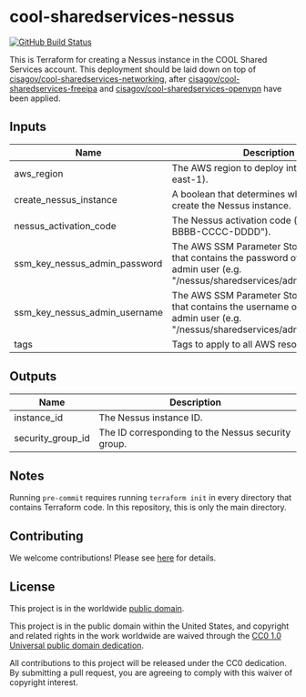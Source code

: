# cool-sharedservices-nessus #

[![GitHub Build Status](https://github.com/cisagov/cool-sharedservices-nessus/workflows/build/badge.svg)](https://github.com/cisagov/cool-sharedservices-nessus/actions)

This is Terraform for creating a Nessus instance in the COOL Shared Services
account.  This deployment should be laid down on top of
[cisagov/cool-sharedservices-networking](https://github.com/cisagov/cool-sharedservices-networking),
after
[cisagov/cool-sharedservices-freeipa](https://github.com/cisagov/cool-sharedservices-freeipa)
and
[cisagov/cool-sharedservices-openvpn](https://github.com/cisagov/cool-sharedservices-openvpn)
have been applied.

## Inputs ##

| Name | Description | Type | Default | Required |
|------|-------------|:----:|:-------:|:--------:|
| aws_region | The AWS region to deploy into (e.g. us-east-1). | string | `us-east-1` | no |
| create_nessus_instance | A boolean that determines whether or not to create the Nessus instance. | bool | `false` | no |
| nessus_activation_code | The Nessus activation code (e.g. "AAAA-BBBB-CCCC-DDDD"). | string | `""` | no |
| ssm_key_nessus_admin_password | The AWS SSM Parameter Store parameter that contains the password of the Nessus admin user (e.g. "/nessus/sharedservices/admin_password"). | string | `/nessus/sharedservices/admin_password` | no |
| ssm_key_nessus_admin_username | The AWS SSM Parameter Store parameter that contains the username of the Nessus admin user (e.g. "/nessus/sharedservices/admin_username"). | string | `/nessus/sharedservices/admin_username` | no |
| tags | Tags to apply to all AWS resources created | map(string) | `{}` | no |

## Outputs ##

| Name | Description |
|------|-------------|
| instance_id | The Nessus instance ID. |
| security_group_id | The ID corresponding to the Nessus security group. |

## Notes ##

Running `pre-commit` requires running `terraform init` in every directory that
contains Terraform code. In this repository, this is only the main directory.

## Contributing ##

We welcome contributions!  Please see [here](CONTRIBUTING.md) for
details.

## License ##

This project is in the worldwide [public domain](LICENSE).

This project is in the public domain within the United States, and
copyright and related rights in the work worldwide are waived through
the [CC0 1.0 Universal public domain
dedication](https://creativecommons.org/publicdomain/zero/1.0/).

All contributions to this project will be released under the CC0
dedication. By submitting a pull request, you are agreeing to comply
with this waiver of copyright interest.
